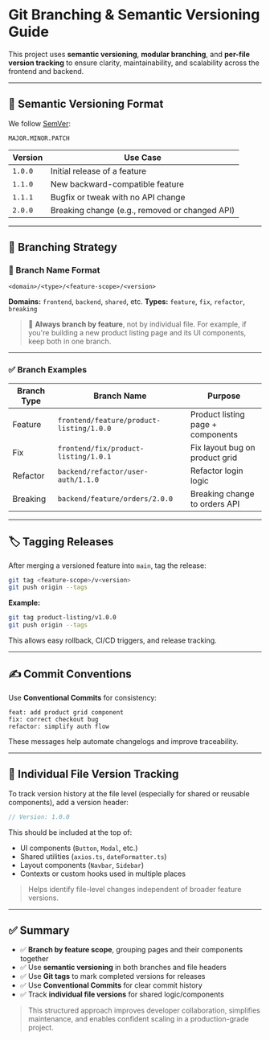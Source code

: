 # Git Branching & Semantic Versioning Guide

This project uses **semantic versioning**, **modular branching**, and **per-file version tracking** to ensure clarity, maintainability, and scalability across the frontend and backend.

---

## 📌 Semantic Versioning Format

We follow [SemVer](https://semver.org):

```
MAJOR.MINOR.PATCH
```

| Version | Use Case                                       |
| ------- | ---------------------------------------------- |
| `1.0.0` | Initial release of a feature                   |
| `1.1.0` | New backward-compatible feature                |
| `1.1.1` | Bugfix or tweak with no API change             |
| `2.0.0` | Breaking change (e.g., removed or changed API) |

---

## 🌱 Branching Strategy

### 🔧 Branch Name Format

```
<domain>/<type>/<feature-scope>/<version>
```

**Domains:** `frontend`, `backend`, `shared`, etc.
**Types:** `feature`, `fix`, `refactor`, `breaking`

> 📌 **Always branch by feature**, not by individual file. For example, if you're building a new product listing page and its UI components, keep both in one branch.

---

### ✅ Branch Examples

| Branch Type | Branch Name                              | Purpose                           |
| ----------- | ---------------------------------------- | --------------------------------- |
| Feature     | `frontend/feature/product-listing/1.0.0` | Product listing page + components |
| Fix         | `frontend/fix/product-listing/1.0.1`     | Fix layout bug on product grid    |
| Refactor    | `backend/refactor/user-auth/1.1.0`       | Refactor login logic              |
| Breaking    | `backend/feature/orders/2.0.0`           | Breaking change to orders API     |

---

## 🏷️ Tagging Releases

After merging a versioned feature into `main`, tag the release:

```bash
git tag <feature-scope>/v<version>
git push origin --tags
```

**Example:**

```bash
git tag product-listing/v1.0.0
git push origin --tags
```

This allows easy rollback, CI/CD triggers, and release tracking.

---

## ✍️ Commit Conventions

Use **Conventional Commits** for consistency:

```
feat: add product grid component
fix: correct checkout bug
refactor: simplify auth flow
```

These messages help automate changelogs and improve traceability.

---

## 🧾 Individual File Version Tracking

To track version history at the file level (especially for shared or reusable components), add a version header:

```ts
// Version: 1.0.0
```

This should be included at the top of:

* UI components (`Button`, `Modal`, etc.)
* Shared utilities (`axios.ts`, `dateFormatter.ts`)
* Layout components (`Navbar`, `Sidebar`)
* Contexts or custom hooks used in multiple places

> Helps identify file-level changes independent of broader feature versions.

---

## ✅ Summary

* ✅ **Branch by feature scope**, grouping pages and their components together
* ✅ Use **semantic versioning** in both branches and file headers
* ✅ Use **Git tags** to mark completed versions for releases
* ✅ Use **Conventional Commits** for clear commit history
* ✅ Track **individual file versions** for shared logic/components

> This structured approach improves developer collaboration, simplifies maintenance, and enables confident scaling in a production-grade project.
